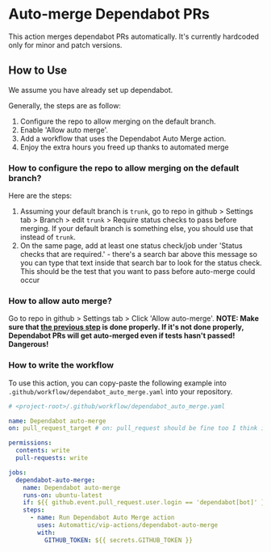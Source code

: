 # Auto-merge Dependabot PRs

This action merges dependabot PRs automatically. It's currently hardcoded only for minor and patch versions.

## How to Use

We assume you have already set up dependabot.

Generally, the steps are as follow:

1. Configure the repo to allow merging on the default branch.
2. Enable 'Allow auto merge'.
3. Add a workflow that uses the Dependabot Auto Merge action.
4. Enjoy the extra hours you freed up thanks to automated merge


### How to configure the repo to allow merging on the default branch?

Here are the steps:

1. Assuming your default branch is `trunk`, go to repo in github > Settings tab > Branch > edit `trunk` > Require status checks to pass before merging. If your default branch is something else, you should use that instead of `trunk`.
2. On the same page, add at least one status check/job under 'Status checks that are required.' - there's a search bar above this message so you can type that text inside that search bar to look for the status check. This should be the test that you want to pass before auto-merge could occur

### How to allow auto merge?

Go to repo in github > Settings tab > Click 'Allow auto-merge'. **NOTE: Make sure that [the previous step](#how-to-configure-the-repo-to-allow-merging-on-the-default-branch) is done properly. If it's not done properly, Dependabot PRs will get auto-merged even if tests hasn't passed! Dangerous!**


### How to write the workflow

To use this action, you can copy-paste the following example into `.github/workflow/dependabot_auto_merge.yaml` into your repository.

```yaml
# <project-root>/.github/workflow/dependabot_auto_merge.yaml

name: Dependabot auto-merge
on: pull_request_target # on: pull_request should be fine too I think if you need a stricter permission

permissions:
  contents: write
  pull-requests: write

jobs:
  dependabot-auto-merge:
    name: Dependabot auto-merge
    runs-on: ubuntu-latest
    if: ${{ github.event.pull_request.user.login == 'dependabot[bot]' }}
    steps:
      - name: Run Dependabot Auto Merge action
        uses: Automattic/vip-actions/dependabot-auto-merge
        with:
          GITHUB_TOKEN: ${{ secrets.GITHUB_TOKEN }}
```
